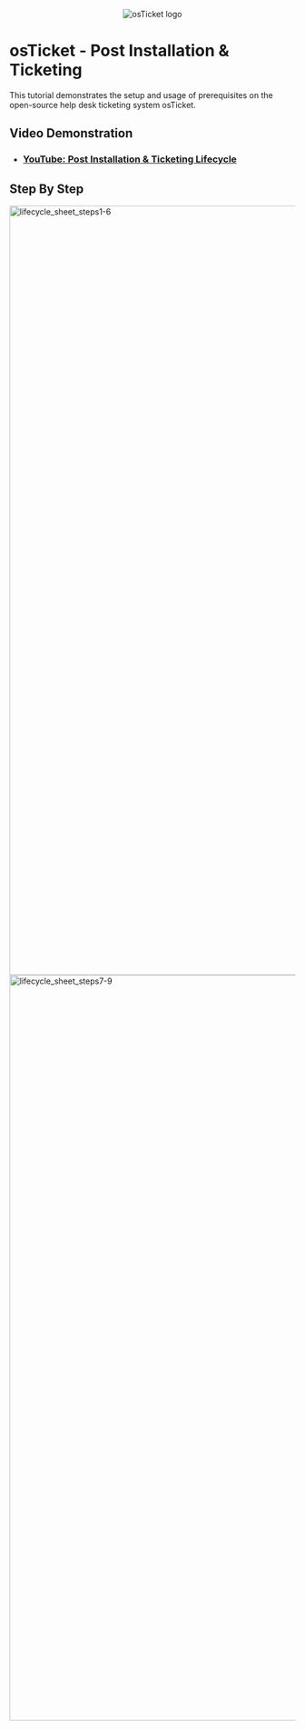 <p align="center">
<img src="https://i.imgur.com/Clzj7Xs.png" alt="osTicket logo"/>
</p>

<h1>osTicket - Post Installation & Ticketing</h1>
This tutorial demonstrates the setup and usage of prerequisites on the open-source help desk ticketing system osTicket.<br />


<h2>Video Demonstration</h2>

- ### [YouTube: Post Installation & Ticketing Lifecycle](https://youtu.be/x7hH5rF3Lq4)


<h2>Step By Step</h2>

<img width="1500" height="1354" alt="lifecycle_sheet_steps1-6" src="https://github.com/user-attachments/assets/86151ad7-812e-42d1-a9e2-399693b25c2b" />
<img width="1500" height="1312" alt="lifecycle_sheet_steps7-9" src="https://github.com/user-attachments/assets/5d774913-4ce7-489d-a566-4d922bae5fb7" />



